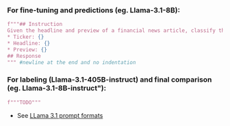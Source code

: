 ### For fine-tuning and predictions (eg. Llama-3.1-8B):

```python
f"""## Instruction
Given the headline and preview of a financial news article, classify the sentiment toward the provided ticker symbol. Respond only with "Positive", "Negative" or "Neutral".
* Ticker: {}
* Headline: {}
* Preview: {}
## Response
""" #newline at the end and no indentation
```

### For labeling (Llama-3.1-405B-instruct) and final comparison (eg. Llama-3.1-8B-instruct"):

```python
f"""TODO"""
```
* See [LLama 3.1 prompt formats](https://llama.meta.com/docs/model-cards-and-prompt-formats/llama3_1)
